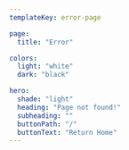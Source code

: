 ```yaml
---
templateKey: error-page

page:
  title: "Error"

colors:
  light: "white"
  dark: "black"

hero:
  shade: "light"
  heading: "Page not found!"
  subheading: ""
  buttonPath: "/"
  buttonText: "Return Home"
---
```

